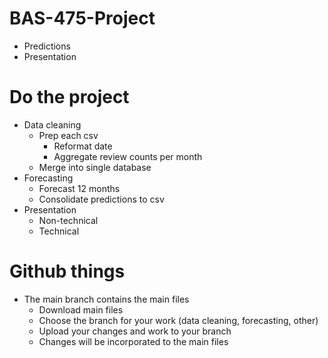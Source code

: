 
# BAS-475-Project

-   Predictions
-   Presentation

# Do the project

-   Data cleaning
    -   Prep each csv
        -   Reformat date
        -   Aggregate review counts per month
    -   Merge into single database
-   Forecasting
    -   Forecast 12 months
    -   Consolidate predictions to csv
-   Presentation
    -   Non-technical
    -   Technical

# Github things

-   The main branch contains the main files
    -   Download main files
    -   Choose the branch for your work (data cleaning, forecasting,
        other)
    -   Upload your changes and work to your branch
    -   Changes will be incorporated to the main files
